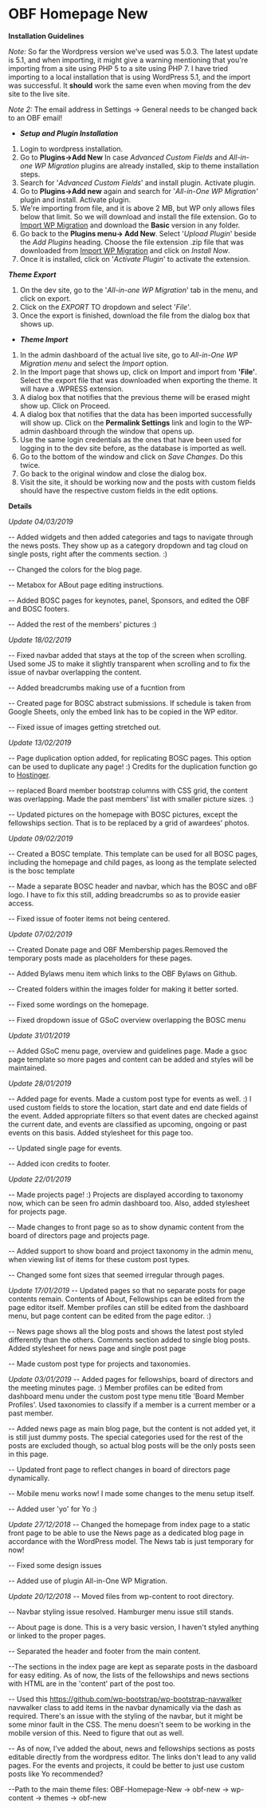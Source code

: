 # OBF Homepage New

**Installation Guidelines**

*Note:* So far the Wordpress version we've used was 5.0.3. The latest update is 5.1, and when importing, it might give a warning mentioning that you're importing from a site using PHP 5 to a site using PHP 7. I have tried importing to a local installation that is using WordPress 5.1, and the import was successful. It **should** work the same even when moving from the dev site to the live site.

*Note 2:* The email address in Settings -> General needs to be changed back to an OBF email!


  * ***Setup and Plugin Installation***

1. Login to wordpress installation.
2. Go to **Plugins->Add New** In case *Advanced Custom Fields* and *All-in-one WP Migration* plugins are already installed, skip to theme installation steps.
3. Search for '*Advanced Custom Fields*' and install plugin. Activate plugin.
4. Go to **Plugins->Add new** again and search for '*All-in-One WP Migration'* plugin and install. Activate plugin.
5. We're importing from file, and it is above 2 MB, but WP only allows files below that limit. So we will download and install the file extension. Go to [Import WP Migration](https://import.wp-migration.com/) and download the **Basic** version in any folder.
6. Go back to the **Plugins menu-> Add New**. Select '*Upload Plugin*' beside the *Add Plugins* heading. Choose the file extension .zip file that was downloaded from [Import WP Migration](https://import.wp-migration.com/) and click on *Install Now*.
7. Once it is installed, click on '*Activate Plugin*' to activate the extension.

***Theme Export***

1. On the dev site, go to the '*All-in-one WP Migration*' tab in the menu, and click on export.
2. Click on the *EXPORT* TO dropdown and select '*File*'.
3. Once the export is finished, download the file from the dialog box that shows up.


  * ***Theme Import***
 
1. In the admin dashboard of the actual live site, go to *All-in-One WP Migration menu* and select the *Import* option.
2. In the Import page that shows up, click on Import and import from **'File'**. Select the export file that was downloaded when exporting the theme. It will have a .WPRESS extension.
3. A dialog box that notifies that the previous theme will be erased might show up. Click on Proceed. 
4. A dialog box that notifies that the data has been imported successfully will show up. Click on the **Permalink Settings** link and login to the WP-admin dashboard through the window that opens up.
5. Use the same login credentials as the ones that have been used for logging in to the dev site before, as the database is imported as well.
6. Go to the bottom of the window and click on *Save Changes*. Do this twice.
7. Go back to the original window and close the dialog box.
8. Visit the site, it should be working now and the posts with custom fields should have the respective custom fields in the edit options. 
 

**Details**

*Update 04/03/2019*

-- Added widgets and then added categories and tags to navigate through the news posts. They show up as a category dropdown and tag cloud on single posts, right after the comments section. :)

-- Changed the colors for the blog page.

-- Metabox for ABout page editing instructions.

-- Added BOSC pages for keynotes, panel, Sponsors, and edited the OBF and BOSC footers.

-- Added the rest of the members' pictures :)


*Update 18/02/2019*

-- Fixed navbar added that stays at the top of the screen when scrolling. Used some JS to make it slightly transparent when scrolling and to fix the issue of navbar overlapping the content.

-- Added breadcrumbs making use of a fucntion from 

-- Created page for BOSC abstract submissions. If schedule is taken from Google Sheets, only the embed link has to be copied in the WP editor.

-- Fixed issue of images getting stretched out.

*Update 13/02/2019*

-- Page duplication option added, for replicating BOSC pages. This option can be used to duplicate any page! :) Credits for the duplication function go to [Hostinger](https://www.hostinger.in/tutorials/how-to-duplicate-wordpress-page-post).

-- replaced Board member bootstrap columns with CSS grid, the content was overlapping. Made the past members' list with smaller picture sizes. :)

-- Updated pictures on the homepage with BOSC pictures, except the fellowships section. That is to be replaced by a grid of awardees' photos.


*Update 09/02/2019*

-- Created a BOSC template. This template can be used for all BOSC pages, including the homepage and child pages, as loong as the template selected is the bosc template

-- Made a separate BOSC header and navbar, which has the BOSC and oBF logo. I have to fix this still, adding breadcrumbs so as to provide easier access.

-- Fixed issue of footer items not being centered.


*Update 07/02/2019*

-- Created Donate page and OBF Membership pages.Removed the temporary posts made as placeholders for these pages.

-- Added Bylaws menu item which links to the OBF Bylaws on Github.

-- Created folders within the images folder for making it better sorted.

-- Fixed some wordings on the homepage.

-- Fixed dropdown issue of GSoC overview overlapping the BOSC menu


*Update 31/01/2019*

-- Added GSoC menu page, overview and guidelines page. Made a gsoc page template so more pages and content can be added and styles will be maintained. 


*Update 28/01/2019*

-- Added page for events. Made a custom post type for events as well. :) I used custom fields to store the location, start date and end date fields of the event. Added appropriate filters so that event dates are checked against the current date, and events are classified as upcoming, ongoing or past events on this basis. Added stylesheet for this page too.

-- Updated single page for events.

-- Added icon credits to footer.


*Update 22/01/2019*

-- Made projects page! :) Projects are displayed according to taxonomy now, which can be seen fro admin dashboard too. Also, added stylesheet for projects page.

-- Made changes to front page so as to show dynamic content from the board of directors page and projects page.

-- Added support to show board and project taxonomy in the admin menu, when viewing list of items for these custom post types.

-- Changed some font sizes that seemed irregular through pages.


*Update 17/01/2019*
-- Updated pages so that no separate posts for page contents remain. Contents of About, Fellowships can be edited from the page editor itself. Member profiles can still be edited from the dashboard menu, but page content can be edited from the page editor. :)

-- News page shows all the blog posts and shows the latest post styled differently than the others. Comments section added to single blog posts. Added stylesheet for news page and single post page

-- Made custom post type for projects and taxonomies.


*Update 03/01/2019*
-- Added pages for fellowships, board of directors and the meeting minutes page. :) Member profiles can be edited from dashboard menu under the custom post type menu title 'Board Member Profiles'. Used taxonomies to classify if a member is a current member or a past member.

-- Added news page as main blog page, but the content is not added yet, it is still just dummy posts. The special categories used for the rest of the posts are excluded though, so actual blog posts will be the only posts seen in this page. 

-- Updated front page to reflect changes in board of directors page dynamically.

-- Mobile menu works now! I made some changes to the menu setup itself.

-- Added user 'yo' for Yo :)


*Update 27/12/2018*
-- Changed the homepage from index page to a static front page to be able to use the News page as a dedicated blog page in accordance with the WordPress model. The News tab is just temporary for now!

-- Fixed some design issues

-- Added use of plugin All-in-One WP Migration.


*Update 20/12/2018*
-- Moved files from wp-content to root directory.

-- Navbar styling issue resolved. Hamburger menu issue still stands. 

-- About page is done.
This is a very basic version, I haven't styled anything or linked to the proper pages. 

-- Separated the header and footer from the main content.

--The sections in the index page are kept as separate posts in the dasboard for easy editing. As of now, the lists of the fellowships and news sections with HTML are in the 'content' part of the post too. 

-- Used this https://github.com/wp-bootstrap/wp-bootstrap-navwalker navwalker class to add items in the navbar dynamically via the dash as required. There's an issue with the styling of the navbar, but it might be some minor fault in the CSS. The menu doesn't seem to be working in the mobile version of this. Need to figure that out as well.

-- As of now, I've added the about, news and fellowships sections as posts editable directly from the wordpress editor. The links don't lead to any valid pages. For the events and projects, it could be better to just use custom posts like Yo recommended?

--Path to the main theme files: OBF-Homepage-New -> obf-new -> wp-content -> themes -> obf-new

 

